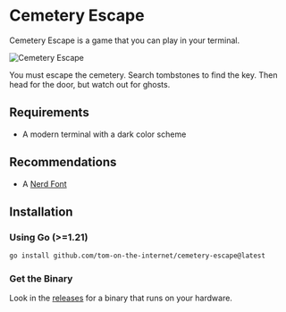 # Cemetery Escape

Cemetery Escape is a game that you can play in your terminal.

![Cemetery Escape](https://github.com/tom-on-the-internet/cemetery-escape/assets/8356936/7b0aa505-f43a-4928-8b0c-0a838a58e340)

You must escape the cemetery.
Search tombstones to find the key.
Then head for the door,
but watch out for ghosts.

## Requirements

- A modern terminal with a dark color scheme

## Recommendations

- A [Nerd Font](https://www.nerdfonts.com/)

## Installation

### Using Go (>=1.21)

```sh
go install github.com/tom-on-the-internet/cemetery-escape@latest
```

### Get the Binary

Look in the [releases](https://github.com/tom-on-the-internet/cemetery-escape/releases/latest) for a binary that runs on your hardware.
